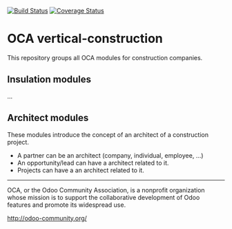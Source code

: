[![Build Status](https://travis-ci.org/OCA/vertical-construction.svg?branch=8.0)](https://travis-ci.org/OCA/vertical-construction)
[![Coverage Status](https://coveralls.io/repos/OCA/vertical-construction/badge.png?branch=8.0)](https://coveralls.io/r/OCA/vertical-construction?branch=8.0)
# OCA vertical-construction
This repository groups all OCA modules for construction companies.

## Insulation modules
...


## Architect modules
These modules introduce the concept of an architect of a construction project.
- A partner can be an architect (company, individual, employee, ...)
- An opportunity/lead can have a architect related to it.
- Projects can have a an architect related to it.

----

OCA, or the Odoo Community Association, is a nonprofit organization whose
mission is to support the collaborative development of Odoo features and
promote its widespread use.

http://odoo-community.org/
